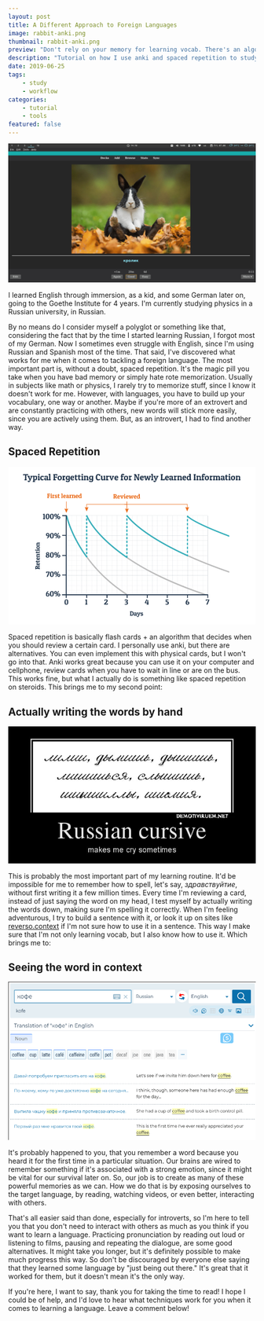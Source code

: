 ```yaml
---
layout: post
title: A Different Approach to Foreign Languages
image: rabbit-anki.png
thumbnail: rabbit-anki.png
preview: "Don't rely on your memory for learning vocab. There's an algorithm for that."
description: "Tutorial on how I use anki and spaced repetition to study foreign languages."
date: 2019-06-25
tags:
    - study
    - workflow
categories:
    - tutorial
    - tools
featured: false
---
```


![large](/images/rabbit-anki.png)

I learned English through immersion, as a kid, and some German later on, going to the Goethe Institute for 4 years. I'm currently studying physics in a Russian university, in Russian.

By no means do I consider myself a polyglot or something like that, considering the fact that by the time I started learning Russian, I forgot most of my German. Now I sometimes even struggle with English, since I'm using Russian and Spanish most of the time. That said, I've discovered what works for me when it comes to tackling a foreign language. The most important part is, without a doubt, spaced repetition. It's the magic pill you take when you have bad memory or simply hate rote memorization. Usually in subjects like math or physics, I rarely try to memorize stuff, since I know it doesn't work for me. However, with languages, you have to build up your vocabulary, one way or another. Maybe if you're more of an extrovert and are constantly practicing with others, new words will stick more easily, since you are actively using them. But, as an introvert, I had to find another way. 

## Spaced Repetition

![huge](/images/spaced-rep.png)

Spaced repetition is basically flash cards + an algorithm that decides when you should review a certain card. I personally use anki, but there are alternatives. You can even implement this with physical cards, but I won't go into that. Anki works great because you can use it on your computer and cellphone, review cards when you have to wait in line or are on the bus. This works fine, but what I actually do is something like spaced repetition on steroids. This brings me to my second point:

## Actually writing the words by hand

![small](/images/russian-cursive.jpg)

This is probably the most important part of my learning routine. It'd be impossible for me to remember how to spell, let's say, *здравствуйтие*, without first writing it a few million times. Every time I'm reviewing a card, instead of just saying the word on my head, I test myself by actually writing the words down, making sure I'm spelling it correctly. When I'm feeling adventurous, I try to build a sentence with it, or look it up on sites like [reverso.context](https://context.reverso.net/translation/) if I'm not sure how to use it in a sentence. This way I make sure that I'm not only learning vocab, but I also know how to use it. Which brings me to:

## Seeing the word in context

![large](/images/context.png)

It's probably happened to you, that you remember a word because you heard it for the first time in a particular situation. Our brains are wired to remember something if it's associated with a strong emotion, since it might be vital for our survival later on. So, our job is to create as many of these powerful memories as we can. How we do that is by exposing ourselves to the target language, by reading, watching videos, or even better, interacting with others.

That's all easier said than done, especially for introverts, so I'm here to tell you that you don't need to interact with others as much as you think if you want to learn a language. Practicing pronunciation by reading out loud or listening to films, pausing and repeating the dialogue, are some good alternatives. It might take you longer, but it's definitely possible to make much progress this way. So don't be discouraged by everyone else saying that they learned some language by "just being out there." It's great that it worked for them, but it doesn't mean it's the only way.

If you're here, I want to say, thank you for taking the time to read! I hope I could be of help, and I'd love to hear what techniques work for you when it comes to learning a language. Leave a comment below!

